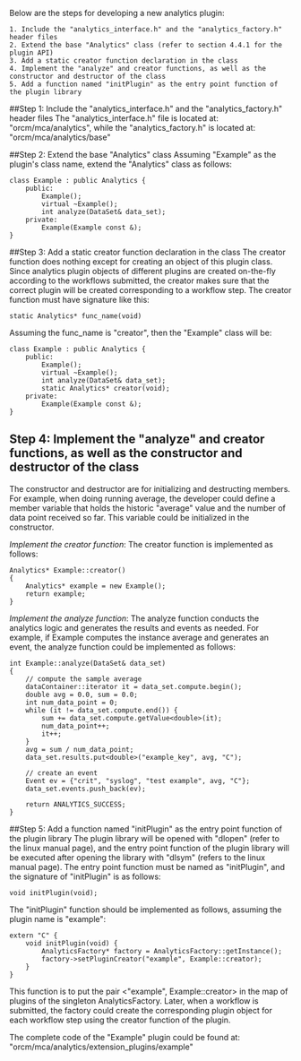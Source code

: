 Below are the steps for developing a new analytics plugin:

    1. Include the "analytics_interface.h" and the "analytics_factory.h" header files
    2. Extend the base "Analytics" class (refer to section 4.4.1 for the plugin API)
    3. Add a static creator function declaration in the class
    4. Implement the "analyze" and creator functions, as well as the constructor and destructor of the class
    5. Add a function named "initPlugin" as the entry point function of the plugin library

##Step 1: Include the "analytics\_interface.h" and the "analytics\_factory.h" header files
The "analytics\_interface.h" file is located at: "orcm/mca/analytics", while the "analytics\_factory.h" is located at: "orcm/mca/analytics/base"

##Step 2: Extend the base "Analytics" class
Assuming "Example" as the plugin's class name, extend the "Analytics" class as follows:

    class Example : public Analytics {
        public:
            Example();
            virtual ~Example();
            int analyze(DataSet& data_set);
        private:
            Example(Example const &);
    }

##Step 3: Add a static creator function declaration in the class
The creator function does nothing except for creating an object of this plugin class. Since analytics plugin objects of different plugins are created on-the-fly according to the workflows submitted, the creator makes sure that the correct plugin will be created corresponding to a workflow step. The creator function must have signature like this:

    static Analytics* func_name(void)

Assuming the func\_name is "creator", then the "Example" class will be:

    class Example : public Analytics {
        public:
            Example();
            virtual ~Example();
            int analyze(DataSet& data_set);
            static Analytics* creator(void);
        private:
            Example(Example const &);
    }

## Step 4: Implement the "analyze" and creator functions, as well as the constructor and destructor of the class
The constructor and destructor are for initializing and destructing members. For example, when doing running average, the developer could define a member variable that holds the historic "average" value and the number of data point received so far. This variable could be initialized in the constructor.

_Implement the creator function_: The creator function is implemented as follows:

    Analytics* Example::creator()
    {
        Analytics* example = new Example();
        return example;
    }

_Implement the analyze function_: The analyze function conducts the analytics logic and generates the results and events as needed. For example, if Example computes the instance average and generates an event, the analyze function could be implemented as follows:

    int Example::analyze(DataSet& data_set)
    {
        // compute the sample average
        dataContainer::iterator it = data_set.compute.begin();
        double avg = 0.0, sum = 0.0;
        int num_data_point = 0;
        while (it != data_set.compute.end()) {
            sum += data_set.compute.getValue<double>(it);
            num_data_point++;
            it++;
        }
        avg = sum / num_data_point;
        data_set.results.put<double>("example_key", avg, "C");

        // create an event
        Event ev = {"crit", "syslog", "test example", avg, "C"};
        data_set.events.push_back(ev);

        return ANALYTICS_SUCCESS;
    }

##Step 5: Add a function named "initPlugin" as the entry point function of the plugin library
The plugin library will be opened with "dlopen" (refer to the linux manual page), and the entry point function of the plugin library will be executed after opening the library with "dlsym" (refers to the linux manual page). The entry point function must be named as "initPlugin", and the signature of "initPlugin" is as follows:

    void initPlugin(void);

The "initPlugin" function should be implemented as follows, assuming the plugin name is "example":

    extern "C" {
        void initPlugin(void) {
            AnalyticsFactory* factory = AnalyticsFactory::getInstance();
            factory->setPluginCreator("example", Example::creator);
        }
    }

This function is to put the pair <"example", Example::creator> in the map of plugins of the singleton AnalyticsFactory. Later, when a workflow is submitted, the factory could create the corresponding plugin object for each workflow step using the creator function of the plugin.

The complete code of the "Example" plugin could be found at: "orcm/mca/analytics/extension\_plugins/example"